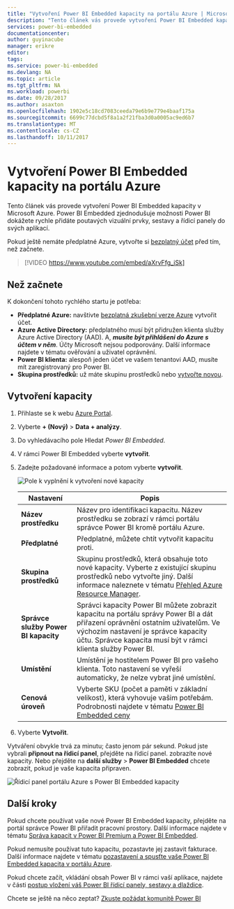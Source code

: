 ```yaml
---
title: "Vytvoření Power BI Embedded kapacity na portálu Azure | Microsoft Docs"
description: "Tento článek vás provede vytvoření Power BI Embedded kapacity v Microsoft Azure."
services: power-bi-embedded
documentationcenter: 
author: guyinacube
manager: erikre
editor: 
tags: 
ms.service: power-bi-embedded
ms.devlang: NA
ms.topic: article
ms.tgt_pltfrm: NA
ms.workload: powerbi
ms.date: 09/28/2017
ms.author: asaxton
ms.openlocfilehash: 1902e5c18cd7083ceeda79e6b9e779e4baaf175a
ms.sourcegitcommit: 6699c77dcbd5f8a1a2f21fba3d0a0005ac9ed6b7
ms.translationtype: MT
ms.contentlocale: cs-CZ
ms.lasthandoff: 10/11/2017
---
```

# <a name="create-power-bi-embedded-capacity-in-the-azure-portal"></a>Vytvoření Power BI Embedded kapacity na portálu Azure

Tento článek vás provede vytvoření Power BI Embedded kapacity v Microsoft Azure. Power BI Embedded zjednodušuje možnosti Power BI dokážete rychle přidáte poutavých vizuální prvky, sestavy a řídicí panely do svých aplikací.

Pokud ještě nemáte předplatné Azure, vytvořte si [bezplatný účet](https://azure.microsoft.com/free/) před tím, než začnete.

> [!VIDEO https://www.youtube.com/embed/aXrvFfg_iSk]

## <a name="before-you-begin"></a>Než začnete

K dokončení tohoto rychlého startu je potřeba:

* **Předplatné Azure:** navštivte [bezplatná zkušební verze Azure](https://azure.microsoft.com/free/) vytvořit účet.
* **Azure Active Directory:** předplatného musí být přidružen klienta služby Azure Active Directory (AAD). A, ***musíte být přihlášeni do Azure s účtem v něm***. Účty Microsoft nejsou podporovány. Další informace najdete v tématu ověřování a uživatel oprávnění.
* **Power BI klienta:** alespoň jeden účet ve vašem tenantovi AAD, musíte mít zaregistrovaný pro Power BI.
* **Skupina prostředků:** už máte skupinu prostředků nebo [vytvořte novou](../azure-resource-manager/resource-group-overview.md).

## <a name="create-a-capacity"></a>Vytvoření kapacity

1. Přihlaste se k webu [Azure Portal](https://portal.azure.com/).

2. Vyberte **+ (Nový)** > **Data + analýzy**.

3. Do vyhledávacího pole Hledat *Power BI Embedded*.

4. V rámci Power BI Embedded vyberte **vytvořit**.

5. Zadejte požadované informace a potom vyberte **vytvořit**.

    ![Pole k vyplnění k vytvoření nové kapacity](media/create-capacity/azure-portal-create-power-bi-embedded.png)

    |Nastavení |Popis |
    |---------|---------|
    |**Název prostředku**|Název pro identifikaci kapacitu. Název prostředku se zobrazí v rámci portálu správce Power BI kromě portálu Azure.|
    |**Předplatné**|Předplatné, můžete chtít vytvořit kapacitu proti.|
    |**Skupina prostředků**|Skupinu prostředků, která obsahuje toto nové kapacity. Vyberte z existující skupinu prostředků nebo vytvořte jiný. Další informace naleznete v tématu [Přehled Azure Resource Manager](../azure-resource-manager/resource-group-overview.md).|
    |**Správce služby Power BI kapacity**|Správci kapacity Power BI můžete zobrazit kapacitu na portálu správy Power BI a dát přiřazení oprávnění ostatním uživatelům. Ve výchozím nastavení je správce kapacity účtu. Správce kapacita musí být v rámci klienta služby Power BI.|
    |**Umístění**|Umístění je hostitelem Power BI pro vašeho klienta. Toto nastavení se vyřeší automaticky, že nelze vybrat jiné umístění.|
    |**Cenová úroveň**|Vyberte SKU (počet a paměti v základní velikost), která vyhovuje vašim potřebám.  Podrobnosti najdete v tématu [Power BI Embedded ceny](https://azure.microsoft.com/pricing/details/power-bi-embedded/)|

6. Vyberte **Vytvořit**.

Vytváření obvykle trvá za minutu; často jenom pár sekund. Pokud jste vybrali **připnout na řídicí panel**, přejděte na řídicí panel. zobrazíte nové kapacity. Nebo přejděte na **další služby** > **Power BI Embedded** chcete zobrazit, pokud je vaše kapacita připraven.

![Řídicí panel portálu Azure s Power BI Embedded kapacity](media/create-capacity/azure-portal-dashboard.png)

## <a name="next-steps"></a>Další kroky

Pokud chcete používat vaše nové Power BI Embedded kapacity, přejděte na portál správce Power BI přiřadit pracovní prostory. Další informace najdete v tématu [Správa kapacit v Power BI Premium a Power BI Embedded](https://powerbi.microsoft.com/documentation/powerbi-admin-premium-manage/).

Pokud nemusíte používat tuto kapacitu, pozastavte jej zastavit fakturace. Další informace najdete v tématu [pozastavení a spusťte vaše Power BI Embedded kapacita v portálu Azure](pause-start.md).

Pokud chcete začít, vkládání obsah Power BI v rámci vaší aplikace, najdete v části [postup vložení váš Power BI řídicí panely, sestavy a dlaždice](https://powerbi.microsoft.com/documentation/powerbi-developer-embedding-content/).

Chcete se ještě na něco zeptat? [Zkuste požádat komunitě Power BI](http://community.powerbi.com/)